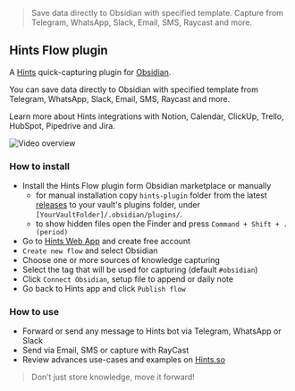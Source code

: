 
> Save data directly to Obsidian with specified template. Capture from Telegram, WhatsApp, Slack, Email, SMS, Raycast and more.

## Hints Flow plugin

A [Hints](https://hints.so/) quick-capturing plugin for [Obsidian](https://obsidian.md/).

You can save data directly to Obsidian with specified template from Telegram, WhatsApp, Slack, Email, SMS, Raycast and more.

Learn more about Hints integrations with Notion, Calendar, ClickUp, Trello, HubSpot, Pipedrive and Jira.

![Video overview](Hints–Obsidian.gif)

### How to install

- Install the Hints Flow plugin form Obsidian marketplace or manually
    - for manual installation copy `hints-plugin` folder from the latest [releases](https://github.com/slpbx/obsidian-plugin/releases/latest) to your vault's plugins folder, under `[YourVaultFolder]/.obsidian/plugins/`.
    - to show hidden files open the Finder and press `Command + Shift + . (period)`
- Go to [Hints Web App](https://i.hints.so/) and create free account
- `Create new flow` and select Obsidian
- Choose one or more sources of knowledge capturing
- Select the tag that will be used for capturing (default `#obsidian`)
- Click `Connect Obsidian`, setup file to append or daily note
- Go back to Hints app and click `Publish flow`

### How to use
- Forward or send any message to Hints bot via Telegram, WhatsApp or Slack
- Send via Email, SMS or capture with RayCast
- Review advances use-cases and examples on [Hints.so](https://hints.so/flows)

> Don’t just store knowledge, move it forward!

